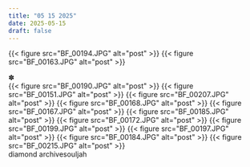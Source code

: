 ```yaml
---
title: "05 15 2025"
date: 2025-05-15
draft: false
---
```


{{< figure src="BF_00194.JPG" alt="post" >}}
{{< figure src="BF_00163.JPG" alt="post" >}}
<div class="full-width-text">✽</div>
{{< figure src="BF_00190.JPG" alt="post" >}}
{{< figure src="BF_00151.JPG" alt="post" >}}
{{< figure src="BF_00207.JPG" alt="post" >}}
{{< figure src="BF_00168.JPG" alt="post" >}}
{{< figure src="BF_00167.JPG" alt="post" >}}
{{< figure src="BF_00185.JPG" alt="post" >}}
{{< figure src="BF_00172.JPG" alt="post" >}}
{{< figure src="BF_00199.JPG" alt="post" >}}
{{< figure src="BF_00197.JPG" alt="post" >}}
{{< figure src="BF_00184.JPG" alt="post" >}}
{{< figure src="BF_00215.JPG" alt="post" >}}


<div class="full-width-text">diamond archivesouljah</div>


